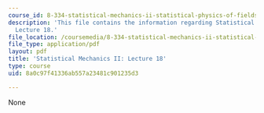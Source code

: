 ```yaml
---
course_id: 8-334-statistical-mechanics-ii-statistical-physics-of-fields-spring-2014
description: 'This file contains the information regarding Statistical Mechanics II:
  Lecture 18.'
file_location: /coursemedia/8-334-statistical-mechanics-ii-statistical-physics-of-fields-spring-2014/8a0c97f41336ab557a23481c901235d3_MIT8_334S14_Lec18.pdf
file_type: application/pdf
layout: pdf
title: 'Statistical Mechanics II: Lecture 18'
type: course
uid: 8a0c97f41336ab557a23481c901235d3

---
```

None